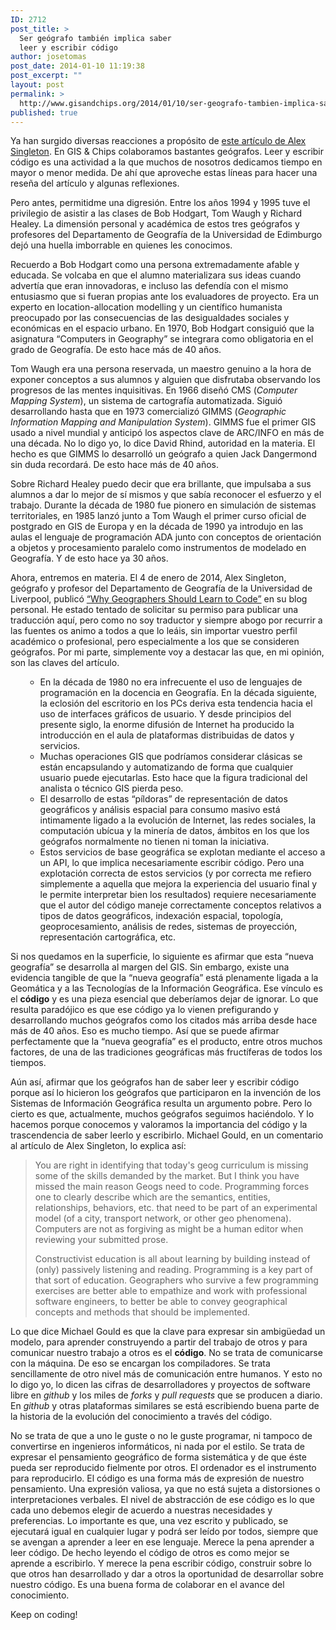 ```yaml
---
ID: 2712
post_title: >
  Ser geógrafo también implica saber
  leer y escribir código
author: josetomas
post_date: 2014-01-10 11:19:38
post_excerpt: ""
layout: post
permalink: >
  http://www.gisandchips.org/2014/01/10/ser-geografo-tambien-implica-saber-leer-y-escribir-codigo/
published: true
---
```

Ya han surgido diversas reacciones a propósito de <a href="http://www.alex-singleton.com/press/2014/01/04/Why-Geographers-Should-Learn-to-Code/">este artículo de Alex Singleton</a>. En GIS &amp; Chips colaboramos bastantes geógrafos. Leer y escribir código es una actividad a la que muchos de nosotros dedicamos tiempo en mayor o menor medida. De ahí que aproveche estas líneas para hacer una reseña del artículo y algunas reflexiones.<!--more-->

Pero antes, permitidme una digresión. Entre los años 1994 y 1995 tuve el privilegio de asistir a las clases de Bob Hodgart, Tom Waugh y Richard Healey. La dimensión personal y académica de estos tres geógrafos y profesores del Departamento de Geografía de la Universidad de Edimburgo dejó una huella imborrable en quienes les conocimos.

Recuerdo a Bob Hodgart como una persona extremadamente afable y educada. Se volcaba en que el alumno materializara sus ideas cuando advertía que eran innovadoras, e incluso las defendía con el mismo entusiasmo que si fueran propias ante los evaluadores de proyecto. Era un experto en location-allocation modelling y un científico humanista preocupado por las consecuencias de las desigualdades sociales y económicas en el espacio urbano. En 1970, Bob Hodgart consiguió que la asignatura “Computers in Geography” se integrara como obligatoria en el grado de Geografía. De esto hace más de 40 años.

Tom Waugh era una persona reservada, un maestro genuino a la hora de exponer conceptos a sus alumnos y alguien que disfrutaba observando los progresos de las mentes inquisitivas. En 1966 diseñó CMS (<em>Computer Mapping System</em>), un sistema de cartografía automatizada. Siguió desarrollando hasta que en 1973 comercializó GIMMS (<em>Geographic Information Mapping and Manipulation System</em>). GIMMS fue el primer GIS usado a nivel mundial y anticipó los aspectos clave de ARC/INFO en más de una década. No lo digo yo, lo dice David Rhind, autoridad en la materia. El hecho es que GIMMS lo desarrolló un geógrafo a quien Jack Dangermond sin duda recordará. De esto hace más de 40 años.

Sobre Richard Healey puedo decir que era brillante, que impulsaba a sus alumnos a dar lo mejor de sí mismos y que sabía reconocer el esfuerzo y el trabajo. Durante la década de 1980 fue pionero en simulación de sistemas territoriales, en 1985 lanzó junto a Tom Waugh el primer curso oficial de postgrado en GIS de Europa y en la década de 1990 ya introdujo en las aulas el lenguaje de programación ADA junto con conceptos de orientación a objetos y procesamiento paralelo como instrumentos de modelado en Geografía. Y de esto hace ya 30 años.

Ahora, entremos en materia. El 4 de enero de 2014, Alex Singleton, geógrafo y profesor del Departamento de Geografía de la Universidad de Liverpool, publicó <a href="http://www.alex-singleton.com/press/2014/01/04/Why-Geographers-Should-Learn-to-Code/">“Why Geographers Should Learn to Code”</a> en su blog personal. He estado tentado de solicitar su permiso para publicar una traducción aquí, pero como no soy traductor y siempre abogo por recurrir a las fuentes os animo a todos a que lo leáis, sin importar vuestro perfil académico o profesional, pero especialmente a los que se consideren geógrafos. Por mi parte, simplemente voy a destacar las que, en mi opinión, son las claves del artículo.
<ul>
<ul>
	<li>En la década de 1980 no era infrecuente el uso de lenguajes de programación en la docencia en Geografía. En la década siguiente, la eclosión del escritorio en los PCs deriva esta tendencia hacia el uso de interfaces gráficos de usuario. Y desde principios del presente siglo, la enorme difusión de Internet ha producido la introducción en el aula de plataformas distribuidas de datos y servicios.</li>
	<li>Muchas operaciones GIS que podríamos considerar clásicas se están encapsulando y automatizando de forma que cualquier usuario puede ejecutarlas. Esto hace que la figura tradicional del analista o técnico GIS pierda peso.</li>
	<li>El desarrollo de estas “píldoras” de representación de datos geográficos y análisis espacial para consumo masivo está intimamente ligado a la evolución de Internet, las redes sociales, la computación ubícua y la minería de datos, ámbitos en los que los geógrafos normalmente no tienen ni toman la iniciativa.</li>
	<li>Estos servicios de base geográfica se explotan mediante el acceso a un API, lo que implica necesariamente escribir código. Pero una explotación correcta de estos servicios (y por correcta me refiero simplemente a aquella que mejora la experiencia del usuario final y le permite interpretar bien los resultados) requiere necesariamente que el autor del código maneje correctamente conceptos relativos a tipos de datos geográficos, indexación espacial, topología, geoprocesamiento, análisis de redes, sistemas de proyección, representación cartográfica, etc.</li>
</ul>
</ul>
Si nos quedamos en la superficie, lo siguiente es afirmar que esta “nueva geografía” se desarrolla al margen del GIS. Sin embargo, existe una evidencia tangible de que la “nueva geografía” está plenamente ligada a la Geomática y a las Tecnologías de la Información Geográfica. Ese vínculo es el <strong>código</strong> y es una pieza esencial que deberíamos dejar de ignorar. Lo que resulta paradójico es que ese código ya lo vienen prefigurando y desarrollando muchos geógrafos como los citados más arriba desde hace más de 40 años. Eso es mucho tiempo. Así que se puede afirmar perfectamente que la “nueva geografía” es el producto, entre otros muchos factores, de una de las tradiciones geográficas más fructíferas de todos los tiempos.

Aún así, afirmar que los geógrafos han de saber leer y escribir código porque así lo hicieron los geógrafos que participaron en la invención de los Sistemas de Información Geográfica resulta un argumento pobre. Pero lo cierto es que, actualmente, muchos geógrafos seguimos haciéndolo. Y lo hacemos porque conocemos y valoramos la importancia del código y la trascendencia de saber leerlo y escribirlo. Michael Gould, en un comentario al artículo de Alex Singleton, lo explica así:
<blockquote>You are right in identifying that today's geog curriculum is missing some of the skills demanded by the market. But I think you have missed the main reason Geogs need to code. Programming forces one to clearly describe which are the semantics, entities, relationships, behaviors, etc. that need to be part of an experimental model (of a city, transport network, or other geo phenomena). Computers are not as forgiving as might be a human editor when reviewing your submitted prose.

Constructivist education is all about learning by building instead of (only) passively listening and reading. Programming is a key part of that sort of education. Geographers who survive a few programming exercises are better able to empathize and work with professional software engineers, to better be able to convey geographical concepts and methods that should be implemented.</blockquote>
Lo que dice Michael Gould es que la clave para expresar sin ambigüedad un modelo, para aprender construyendo a partir del trabajo de otros y para comunicar nuestro trabajo a otros es el <strong>código</strong>. No se trata de comunicarse con la máquina. De eso se encargan los compiladores. Se trata sencillamente de otro nivel más de comunicación entre humanos. Y esto no lo digo yo, lo dicen las cifras de desarrolladores y proyectos de software libre en <em>github</em> y los miles de <em>forks</em> y <em>pull requests</em> que se producen a diario. En <em>github</em> y otras plataformas similares se está escribiendo buena parte de la historia de la evolución del conocimiento a través del código.

No se trata de que a uno le guste o no le guste programar, ni tampoco de convertirse en ingenieros informáticos, ni nada por el estilo. Se trata de expresar el pensamiento geográfico de forma sistemática y de que éste pueda ser reproducido fielmente por otros. El ordenador es el instrumento para reproducirlo. El código es una forma más de expresión de nuestro pensamiento. Una expresión valiosa, ya que no está sujeta a distorsiones o interpretaciones verbales. El nivel de abstracción de ese código es lo que cada uno debemos elegir de acuerdo a nuestras necesidades y preferencias. Lo importante es que, una vez escrito y publicado, se ejecutará igual en cualquier lugar y podrá ser leído por todos, siempre que se avengan a aprender a leer en ese lenguaje. Merece la pena aprender a leer código. De hecho leyendo el código de otros es como mejor se aprende a escribirlo. Y merece la pena escribir código, construir sobre lo que otros han desarrollado y dar a otros la oportunidad de desarrollar sobre nuestro código. Es una buena forma de colaborar en el avance del conocimiento.

Keep on coding!